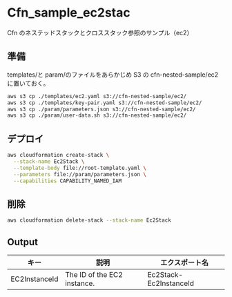# Cfn_sample_ec2stac

Cfn のネステッドスタックとクロススタック参照のサンプル（ec2）

## 準備

templates/と param/のファイルをあらかじめ S3 の cfn-nested-sample/ec2 に置いておく。

```bash
aws s3 cp ./templates/ec2.yaml s3://cfn-nested-sample/ec2/
aws s3 cp ./templates/key-pair.yaml s3://cfn-nested-sample/ec2/
aws s3 cp ./param/parameters.json s3://cfn-nested-sample/ec2/
aws s3 cp ./param/user-data.sh s3://cfn-nested-sample/ec2/
```

## デプロイ

```bash
aws cloudformation create-stack \
  --stack-name Ec2Stack \
  --template-body file://root-template.yaml \
  --parameters file://param/parameters.json \
  --capabilities CAPABILITY_NAMED_IAM
```

## 削除

```bash
aws cloudformation delete-stack --stack-name Ec2Stack
```

## Output

| キー          | 説明                        | エクスポート名         |
| ------------- | --------------------------- | ---------------------- |
| EC2InstanceId | The ID of the EC2 instance. | Ec2Stack-Ec2InstanceId |
